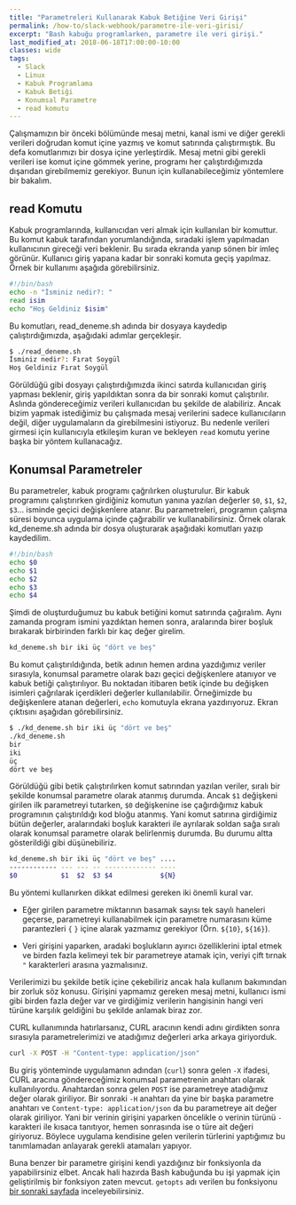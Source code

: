 ```yaml
---
title: "Parametreleri Kullanarak Kabuk Betiğine Veri Girişi"
permalink: /how-to/slack-webhook/parametre-ile-veri-girisi/
excerpt: "Bash kabuğu programlarken, parametre ile veri girişi."
last_modified_at: 2018-06-18T17:00:00-10:00
classes: wide
tags:
  - Slack
  - Linux
  - Kabuk Programlama
  - Kabuk Betiği
  - Konumsal Parametre
  - read komutu
---
```


Çalışmamızın bir önceki bölümünde mesaj metni, kanal ismi ve diğer gerekli verileri doğrudan komut içine yazmış ve komut satırında çalıştırmıştık. Bu defa komutlarımızı bir dosya içine yerleştirdik. Mesaj metni gibi gerekli verileri ise komut içine gömmek yerine, programı her çalıştırdığımızda dışarıdan girebilmemiz gerekiyor. Bunun için kullanabileceğimiz yöntemlere bir bakalım.

## read Komutu

Kabuk programlarında, kullanıcıdan veri almak için kullanılan bir komuttur. Bu komut kabuk tarafından yorumlandığında, sıradaki işlem yapılmadan kullanıcının gireceği veri beklenir. Bu sırada ekranda yanıp sönen bir imleç görünür. Kullanıcı giriş yapana kadar bir sonraki komuta geçiş yapılmaz. Örnek bir kullanımı aşağıda görebilirsiniz.

```bash
#!/bin/bash
echo -n "İsminiz nedir?: "
read isim
echo "Hoş Geldiniz $isim"
```

Bu komutları, read_deneme.sh adında bir dosyaya kaydedip çalıştırdığımızda, aşağıdaki adımlar gerçekleşir.

```bash
$ ./read_deneme.sh
İsminiz nedir?: Fırat Soygül
Hoş Geldiniz Fırat Soygül
```

Görüldüğü gibi dosyayı çalıştırdığımızda ikinci satırda kullanıcıdan giriş yapması beklenir, giriş yapıldıktan sonra da bir sonraki komut çalıştırılır. Aslında göndereceğimiz verileri kullanıcıdan bu şekilde de alabiliriz. Ancak bizim yapmak istediğimiz bu çalışmada mesaj verilerini sadece kullanıcıların değil, diğer uygulamaların da girebilmesini istiyoruz. Bu nedenle verileri girmesi için kullanıcıyla etkileşim kuran ve bekleyen `read` komutu yerine başka bir yöntem kullanacağız.

## Konumsal Parametreler

Bu parametreler, kabuk programı çağrılırken oluşturulur. Bir kabuk programını çalıştırırken girdiğiniz komutun yanına yazılan değerler `$0`, `$1`, `$2`, `$3`... isminde geçici değişkenlere atanır. Bu parametreleri, programın çalışma süresi boyunca uygulama içinde çağırabilir ve kullanabilirsiniz. Örnek olarak kd_deneme.sh adında bir dosya oluşturarak aşağıdaki komutları yazıp kaydedilim.

```bash
#!/bin/bash
echo $0
echo $1
echo $2
echo $3
echo $4
```

Şimdi de oluşturduğumuz bu kabuk betiğini komut satırında çağıralım. Aynı zamanda program ismini yazdıktan hemen sonra, aralarında birer boşluk bırakarak birbirinden farklı bir kaç değer girelim.

```bash
kd_deneme.sh bir iki üç "dört ve beş"
```

Bu komut çalıştırıldığında, betik adının hemen ardına yazdığımız veriler sırasıyla, konumsal parametre olarak bazı geçici değişkenlere atanıyor ve kabuk betiği çalıştırılıyor. Bu noktadan itibaren betik içinde bu değişken isimleri çağrılarak içerdikleri değerler kullanılabilir. Örneğimizde bu değişkenlere atanan değerleri, `echo` komutuyla ekrana yazdırıyoruz. Ekran çıktısını aşağıdan görebilirsiniz.

```bash
$ ./kd_deneme.sh bir iki üç "dört ve beş"
./kd_deneme.sh
bir
iki
üç
dört ve beş
```

Görüldüğü gibi betik çalıştırılırken komut satırından yazılan veriler, sıralı bir şekilde konumsal parametre olarak atanmış durumda. Ancak `$1` değişkeni girilen ilk parametreyi tutarken, `$0` değişkenine ise çağırdığımız kabuk programının çalıştırıldığı kod bloğu atanmış. Yani komut satırına girdiğimiz bütün değerler, aralarındaki boşluk karakteri ile ayrılarak soldan sağa sıralı olarak konumsal parametre olarak belirlenmiş durumda. Bu durumu altta gösterildiği gibi düşünebiliriz.

```bash
kd_deneme.sh bir iki üç "dört ve beş" ....
------------ --- --- -- ------------- ----
$0           $1  $2  $3 $4            ${N}
```

Bu yöntemi kullanırken dikkat edilmesi gereken iki önemli kural var.

- Eğer girilen parametre miktarının basamak sayısı tek sayılı haneleri geçerse, parametreyi kullanabilmek için parametre numarasını küme parantezleri `{` `}` içine alarak yazmamız gerekiyor (Örn. `${10}`, `${16}`).

- Veri girişini yaparken, aradaki boşlukların ayırıcı özelliklerini iptal etmek ve birden fazla kelimeyi tek bir parametreye atamak için, veriyi çift tırnak `"` karakterleri arasına yazmalısınız.

Verilerimizi bu şekilde betik içine çekebiliriz ancak hala kullanım bakımından bir zorluk söz konusu. Girişini yapmamız gereken mesaj metni, kullanıcı ismi gibi birden fazla değer var ve girdiğimiz verilerin hangisinin hangi veri türüne karşılık geldiğini bu şekilde anlamak biraz zor. 

CURL kullanımında hatırlarsanız, CURL aracının kendi adını girdikten sonra sırasıyla parametrelerimizi ve atadığımız değerleri arka arkaya giriyorduk.

```bash
curl -X POST -H "Content-type: application/json"
```

Bu giriş yönteminde uygulamanın adından (`curl`) sonra gelen `-X` ifadesi, CURL aracına göndereceğimiz konumsal parametrenin anahtarı olarak kullanılıyordu. Anahtardan sonra gelen `POST` ise parametreye atadığımız değer olarak giriliyor. Bir sonraki `-H` anahtarı da yine bir başka parametre anahtarı ve `Content-type: application/json` da bu parametreye ait değer olarak giriliyor. Yani bir verinin girişini yaparken öncelikle o verinin türünü `-` karakteri ile kısaca tanıtıyor, hemen sonrasında ise o türe ait değeri giriyoruz. Böylece uygulama kendisine gelen verilerin türlerini yaptığımız bu tanımlamadan anlayarak gerekli atamaları yapıyor.

Buna benzer bir parametre girişini kendi yazdığınız bir fonksiyonla da yapabilirsiniz elbet. Ancak hali hazırda Bash kabuğunda bu işi yapmak için geliştirilmiş bir fonksiyon zaten mevcut. `getopts` adı verilen bu fonksiyonu [bir sonraki sayfada](/how-to/slack-webhook/getopts-fonksiyonu/) inceleyebilirsiniz.